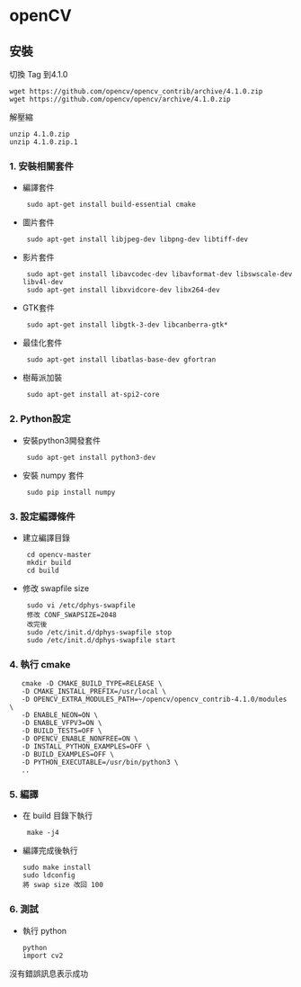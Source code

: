 # openCV

## 安裝  
切換 Tag 到4.1.0

    wget https://github.com/opencv/opencv_contrib/archive/4.1.0.zip     
    wget https://github.com/opencv/opencv/archive/4.1.0.zip

解壓縮    

    unzip 4.1.0.zip
    unzip 4.1.0.zip.1 

### 1. 安裝相關套件

* 編譯套件

       sudo apt-get install build-essential cmake
       
* 圖片套件

       sudo apt-get install libjpeg-dev libpng-dev libtiff-dev
* 影片套件

       sudo apt-get install libavcodec-dev libavformat-dev libswscale-dev libv4l-dev
       sudo apt-get install libxvidcore-dev libx264-dev
       
* GTK套件

       sudo apt-get install libgtk-3-dev libcanberra-gtk*
       
* 最佳化套件

       sudo apt-get install libatlas-base-dev gfortran
       
* 樹莓派加裝

       sudo apt-get install at-spi2-core  

### 2. Python設定

* 安裝python3開發套件

       sudo apt-get install python3-dev
             
* 安裝 numpy 套件

       sudo pip install numpy

### 3. 設定編譯條件

* 建立編譯目錄

       cd opencv-master
       mkdir build
       cd build
       
* 修改 swapfile size

       sudo vi /etc/dphys-swapfile
       修改 CONF_SWAPSIZE=2048
       改完後
       sudo /etc/init.d/dphys-swapfile stop
       sudo /etc/init.d/dphys-swapfile start
       
### 4. 執行 cmake

       cmake -D CMAKE_BUILD_TYPE=RELEASE \
       -D CMAKE_INSTALL_PREFIX=/usr/local \
       -D OPENCV_EXTRA_MODULES_PATH=~/opencv/opencv_contrib-4.1.0/modules \
       -D ENABLE_NEON=ON \
       -D ENABLE_VFPV3=ON \
       -D BUILD_TESTS=OFF \
       -D OPENCV_ENABLE_NONFREE=ON \
       -D INSTALL_PYTHON_EXAMPLES=OFF \
       -D BUILD_EXAMPLES=OFF \
       -D PYTHON_EXECUTABLE=/usr/bin/python3 \
       ..
       
### 5. 編譯

* 在 build 目錄下執行

       make -j4
       
 * 編譯完成後執行

       sudo make install
       sudo ldconfig
       將 swap size 改回 100   
              
### 6. 測試

 * 執行 python
 
       python
       import cv2
沒有錯誤訊息表示成功
       



       
  
       
    
